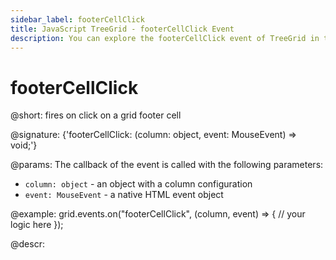 ```yaml
---
sidebar_label: footerCellClick
title: JavaScript TreeGrid - footerCellClick Event 
description: You can explore the footerCellClick event of TreeGrid in the documentation of the DHTMLX JavaScript UI library. Browse developer guides and API reference, try out code examples and live demos, and download a free 30-day evaluation version of DHTMLX Suite.
---
```


# footerCellClick

@short: fires on click on a grid footer cell

@signature: {'footerCellClick: (column: object, event: MouseEvent) => void;'}

@params:
The callback of the event is called with the following parameters:

- `column: object` - an object with a column configuration
- `event: MouseEvent` - a native HTML event object

@example:
grid.events.on("footerCellClick", (column, event) => {
    // your logic here
});

@descr:
